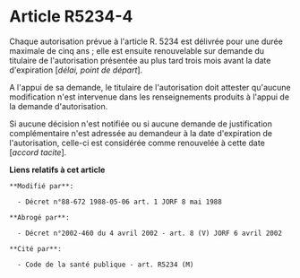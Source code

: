 # Article R5234-4

Chaque autorisation prévue à l'article R. 5234 est délivrée pour une durée maximale de cinq ans ; elle est ensuite
renouvelable sur demande du titulaire de l'autorisation présentée au plus tard trois mois avant la date d'expiration [*délai,
point de départ*].

A l'appui de sa demande, le titulaire de l'autorisation doit attester qu'aucune modification n'est intervenue dans les
renseignements produits à l'appui de la demande d'autorisation.

Si aucune décision n'est notifiée ou si aucune demande de justification complémentaire n'est adressée au demandeur à la date
d'expiration de l'autorisation, celle-ci est considérée comme renouvelée à cette date [*accord tacite*].

**Liens relatifs à cet article**

	**Modifié par**:

	  - Décret n°88-672 1988-05-06 art. 1 JORF 8 mai 1988

	**Abrogé par**:

	  - Décret n°2002-460 du 4 avril 2002 - art. 8 (V) JORF 6 avril 2002

	**Cité par**:

	  - Code de la santé publique - art. R5234 (M)

